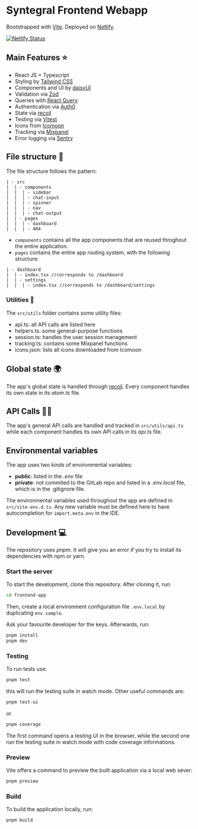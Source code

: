 # Syntegral Frontend Webapp

Bootstrapped with [Vite](https://vitejs.dev/). Deployed on [Netlify](https://www.netlify.com/).

[![Netlify Status](https://api.netlify.com/api/v1/badges/88b7cb6c-6669-4b79-ad0f-62ad2d6f5765/deploy-status)](https://app.netlify.com/sites/fanciful-capybara-1c2cf2/deploys?branch=production)

## Main Features ⭐

- React JS + Typescript
- Styling by [Tailwind CSS](https://tailwindcss.com/)
- Components and UI by [daisyUI](https://daisyui.com/)
- Validation via [Zod](https://zod.dev/)
- Queries with [React Query](https://react-query-v3.tanstack.com/)
- Authentication via [Auth0](https://auth0.com/)
- State via [recoil](https://recoiljs.org/)
- Testing via [Vitest](https://vitest.dev/)
- Icons from [Icomoon](https://icomoon.io/)
- Tracking via [Mixpanel](https://mixpanel.com/)
- Error logging via [Sentry](https://sentry.io/)

## File structure 📂

The file structure follows the pattern:

```
| - src
|  | - components
|  |  | - sidebar
|  |  | - chat-input
|  |  | - spinner
|  |  | - nav
|  |  | - chat-output
|  | - pages
|  |  | - dashboard
|  |  | - 404
```

- `components` contains all the app components that are reused throghout the entire application.
- `pages` contains the entire app routing system, with the following structure:

```
| - dashboard
|  | - index.tsx //corresponds to /dashboard
|  | - settings
|  |  | - index.tsx //corresponds to /dashboard/settings

```

### Utilities 🧰

The `src/utils` folder contains some utility files:

- api.ts: all API calls are listed here
- helpers.ts: some general-purpose functions
- session.ts: handles the user session management
- tracking.ts: contains some Mixpanel functions
- icons.json: lists all icons downloaded from Icomoon

## Global state 🌍

The app's global state is handled through [recoil](https://recoiljs.org/).
Every component handles its own state in its _atom.ts_ file.

## API Calls 🤙🏻

The app's general API calls are handled and tracked in `src/utils/api.ts` while each component handles its own API calls in its _api.ts_ file.

## Environmental variables

The app uses two kinds of environmental variables:

- **public**: listed in the _.env_ file
- **private**: not commited to the GitLab repo and listed in a _.env.local_ file, which is in the .gitignore file.

The environmental variables used throughout the app are defined in `src/vite-env.d.ts`. Any new variable must be defined here to have autocompletion for `import.meta.env` in the IDE.

## Development 💻

The repository uses _pnpm_. It will give you an error if you try to install its dependencies with npm or yarn.

### Start the server

To start the development, clone this repository.
After cloning it, run:

```bash
cd frontend-app
```

Then, create a local environment configuration file `.env.local` by duplicating `env.sample`.

Ask your favourite developer for the keys.
Afterwards, run:

```bash
pnpm install
pnpm dev
```

### Testing

To run tests use:

```bash
pnpm test
```

this will run the testing suite in watch mode.
Other useful commands are:

```bash
pnpm test-ui
```

or

```bash
pnpm coverage
```

The first command opens a testing UI in the browser, while the second one run the testing suite in watch mode with code coverage informations.

### Preview

Vite offers a command to preview the built application via a local web sever:

```bash
pnpm preview
```

### Build

To build the application locally, run:

```bash
pnpm build
```

